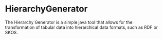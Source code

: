 HierarchyGenerator
==================

The Hierarchy Generator is a simple java tool that allows for the transformation of tabular data into hierarchical data formats, such as RDF or SKOS.
